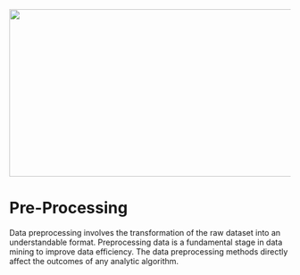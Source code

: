 <img src="https://miro.medium.com/max/2798/0*C_ibLD-RscbJzjMq.png" width="600" height="300" align="center" />

# Pre-Processing

Data preprocessing involves the transformation of the raw dataset into an understandable format. 
Preprocessing data is a fundamental stage in data mining to improve data efficiency.
The data preprocessing methods directly affect the outcomes of any analytic algorithm.
